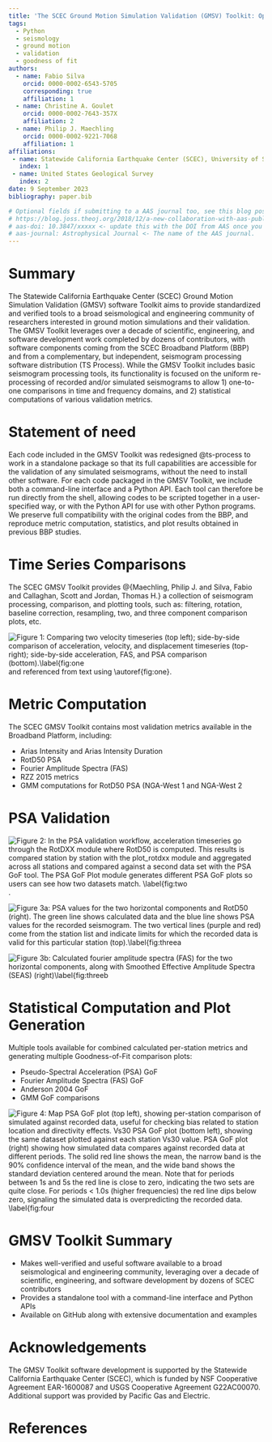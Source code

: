 ```yaml
---
title: 'The SCEC Ground Motion Simulation Validation (GMSV) Toolkit: Open-Source Tools for Ground Motion Simulation Processing and Validation'
tags:
  - Python
  - seismology
  - ground motion
  - validation
  - goodness of fit
authors:
  - name: Fabio Silva
    orcid: 0000-0002-6543-5705
    corresponding: true
    affiliation: 1 
  - name: Christine A. Goulet
    orcid: 0000-0002-7643-357X
    affiliation: 2
  - name: Philip J. Maechling
    orcid: 0000-0002-9221-7068
    affiliation: 1
affiliations:
 - name: Statewide California Earthquake Center (SCEC), University of Southern California, USA
   index: 1
 - name: United States Geological Survey
   index: 2
date: 9 September 2023
bibliography: paper.bib

# Optional fields if submitting to a AAS journal too, see this blog post:
# https://blog.joss.theoj.org/2018/12/a-new-collaboration-with-aas-publishing
# aas-doi: 10.3847/xxxxx <- update this with the DOI from AAS once you know it.
# aas-journal: Astrophysical Journal <- The name of the AAS journal.
---
```


# Summary

The Statewide California Earthquake Center (SCEC) Ground Motion Simulation Validation (GMSV) software Toolkit aims to provide standardized and verified tools to a broad seismological and engineering community of researchers interested in ground motion simulations and their validation. The GMSV Toolkit leverages over a decade of scientific, engineering, and software development work completed by dozens of contributors, with software components coming from the SCEC Broadband Platform (BBP) and from a complementary, but independent, seismogram processing software distribution (TS Process). While the GMSV Toolkit includes basic seismogram processing tools, its functionality is focused on the uniform re-processing of recorded and/or simulated seismograms to allow 1) one-to-one comparisons in time and frequency domains, and 2) statistical computations of various validation metrics.

# Statement of need

Each code included in the GMSV Toolkit was redesigned @ts-process to work in a standalone package so that its full capabilities are accessible for the validation of any simulated seismograms, without the need to install other software. For each code packaged in the GMSV Toolkit, we include both a command-line interface and a Python API. Each tool can therefore be run directly from the shell, allowing codes to be scripted together in a user-specified way, or with the Python API for use with other Python programs. We preserve full compatibility with the original codes from the BBP, and reproduce metric computation, statistics, and plot results obtained in previous BBP studies.

# Time Series Comparisons

The SCEC GMSV Toolkit provides @{Maechling, Philip J. and Silva, Fabio and Callaghan, Scott and Jordan, Thomas H.} a collection of seismogram processing, comparison, and plotting tools, such as: filtering, rotation, baseline correction, resampling, two, and three component comparison plots, etc.

![Figure 1: Comparing two velocity timeseries (top left); side-by-side comparison of acceleration, velocity, and displacement timeseries (top-right); side-by-side acceleration, FAS, and PSA comparison (bottom).\label{fig:one](figure1.png)
and referenced from text using \autoref{fig:one}.

# Metric Computation

The SCEC GMSV Toolkit contains most validation metrics available in the Broadband Platform, including:
* Arias Intensity and Arias Intensity Duration
* RotD50 PSA
* Fourier Amplitude Spectra (FAS)
* RZZ 2015 metrics
* GMM computations for RotD50 PSA (NGA-West 1 and NGA-West 2

# PSA Validation

![Figure 2: In the PSA validation workflow, acceleration timeseries go through the RotDXX module where RotD50 is computed. This results is compared station by station with the plot_rotdxx module and aggregated across all stations and compared against a second data set with the PSA GoF tool. The PSA GoF Plot module generates different PSA GoF plots so users can see how two datasets match. \label{fig:two](figure2.png).

![Figure 3a: PSA values for the two horizontal components and RotD50 (right). The green line shows calculated data and the blue line shows PSA values for the recorded seismogram. The two vertical lines (purple and red) come from the station list and indicate limits for which the recorded data is valid for this particular station (top).\label{fig:threea](figure3a.png)

![Figure 3b: Calculated fourier amplitude spectra (FAS) for the two horizontal components, along with Smoothed Effective Amplitude Spectra (SEAS) (right)\label{fig:threeb](figure3b.png)

# Statistical Computation and Plot Generation

Multiple tools available for combined calculated per-station metrics and generating multiple Goodness-of-Fit comparison plots:
* Pseudo-Spectral Acceleration (PSA) GoF
* Fourier Amplitude Spectra (FAS) GoF
* Anderson 2004 GoF
* GMM GoF comparisons

![Figure 4: Map PSA GoF plot (top left), showing per-station comparison of simulated against recorded data, useful for checking bias related to station location and directivity effects. Vs30 PSA GoF plot (bottom left), showing the same dataset plotted against each station Vs30 value. PSA GoF plot (right) showing how simulated data compares against recorded data at different periods. The solid red line shows the mean, the narrow band is the 90% confidence interval of the mean, and the wide band shows the standard deviation centered around the mean. Note that for periods between 1s and 5s the red line is close to zero, indicating the two sets are quite close. For periods < 1.0s (higher frequencies) the red line dips below zero, signaling the simulated data is overpredicting the recorded data. \label{fig:four](figure4.png)

# GMSV Toolkit Summary

* Makes well-verified and useful software available to a broad seismological and engineering community, leveraging over a decade of scientific, engineering, and software development by dozens of SCEC contributors 
* Provides a standalone tool with a command-line interface and Python APIs
* Available on GitHub along with extensive documentation and examples

# Acknowledgements

The GMSV Toolkit software development is supported by the Statewide California Earthquake Center (SCEC), which is funded by NSF Cooperative Agreement EAR-1600087 and USGS Cooperative Agreement G22AC00070. Additional support was provided by Pacific Gas and Electric.

# References
